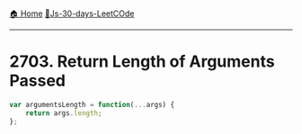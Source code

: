 [🏠 Home](../../README.md)
[🎯Js-30-days-LeetCOde](../JS-30-Days.md)

<hr>

# 2703. Return Length of Arguments Passed

```js
var argumentsLength = function(...args) {
	return args.length;
};
```